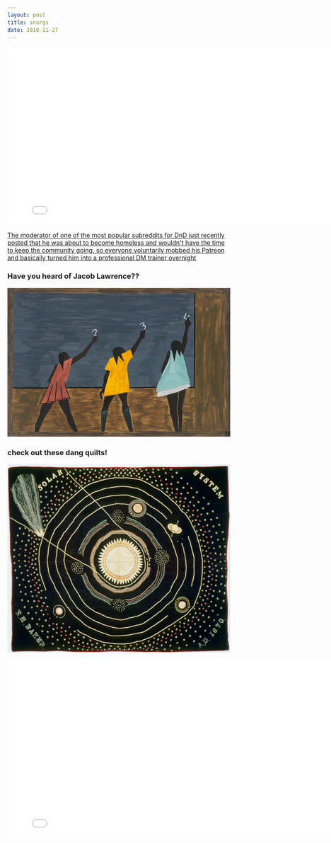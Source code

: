 ```yaml
---
layout: post
title: snurgs
date: 2018-11-27
---
```


<iframe src="//content.jwplatform.com/players/agsJJB0s-GZZAtvYh.html" width="800" height="400" frameborder="0" scrolling="auto"></iframe>


[The moderator of one of the most popular subreddits for DnD just recently posted that he was about to become homeless and wouldn't have the time to keep the community going, so everyone voluntarily mobbed his Patreon and basically turned him into a professional DM trainer overnight](https://np.reddit.com/r/DnDBehindTheScreen/comments/a0o7vo/the_situation/)

### Have you heard of Jacob Lawrence??

[![amazing series of beautiful paintings from the Great Migration](images/jacob-lawrence.jpg)](https://lawrencemigration.phillipscollection.org/the-migration-series/panels/60/and-the-migrants-kept-coming)


### check out these dang quilts!

[![check out these dang quilts!](images/ellen-harding-quilt.jpg)](https://barbarabrackman.blogspot.com/2018/04/solar-system-quilt.html)

<iframe src="//content.jwplatform.com/players/R5G1bo6w-GZZAtvYh.html" width="800" height="400" frameborder="0" scrolling="auto"></iframe>
